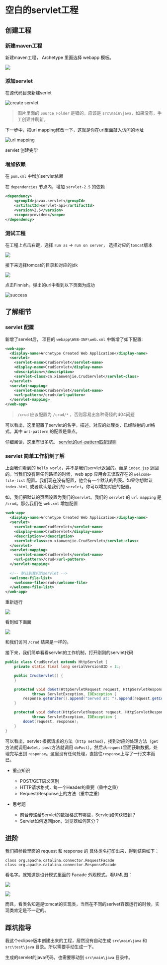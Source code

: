 # 空白的servlet工程

## 创建工程

### 新建maven工程

新建maven工程， Archetype 里面选择 webapp 模板。

![](image/create-maven-1.png)

### 添加servlet

在源代码目录新建serlet

![create servlet](image/create-maven-2.png)

> 图片里面的 `Source Folder` 是错的。应该是 `src\main\java`，如果没有，手工创建并刷新。

下一步中，把url mapping修改一下，这就是你在url里面敲入访问的地址

![url mapping](image/create-maven-3.png)



servlet 创建完毕

### 增加依赖

在 `pom.xml` 中增加servlet依赖

在 `dependencies` 节点内，增加 `servlet-2.5` 的依赖

```xml
<dependency>
    <groupId>javax.servlet</groupId>
    <artifactId>servlet-api</artifactId>
    <version>2.5</version>
    <scope>provided</scope>
</dependency>
```

### 测试工程

在工程上点击右键，选择 `run as` ->  `run on server`， 选择对应的`tomcat`版本

![](image/run-on-tomcat.png)

接下来选择tomcat的目录和对应的jdk

![](image/run-on-tomcat-2.png)

点击Finnish。弹出的url中看到以下页面为成功

![success](image/create-success.png)

## 了解细节

### servlet 配置

新增了servlet后， 项目的 `webapp\WEB-INF\web.xml` 中新增了如下配置:

```xml
<web-app>
  <display-name>Archetype Created Web Application</display-name>
  <servlet>
  	<servlet-name>CrudServlet</servlet-name>
  	<display-name>CrudServlet</display-name>
  	<description></description>
  	<servlet-class>cn.xiaowenjie.CrudServlet</servlet-class>
  </servlet>
  <servlet-mapping>
  	<servlet-name>CrudServlet</servlet-name>
  	<url-pattern>/crud</url-pattern>
  </servlet-mapping>
</web-app>
```

> `/crud` 应该配置为 `/crud/*` ，否则容易出各种奇怪的404问题


可以看出，这里配置了servlet的名字，描述，对应的处理类，已经映射的url格式。其中 `url-pattern` 的配置是重点。

仔细阅读，这里有很多坑。 [servlet的url-pattern匹配规则](https://www.cnblogs.com/canger/p/6084846.html)

### servlet 简单工作机制了解

上面我们看到的 `hello world`，并不是我们servlet返回的。而是 `index.jsp` 返回的。当我们没有带任何路径的时候，web app 应用会去读取存在的 `welcome-file-list` 配置。我们现在没有配置，他会有一个默认的列表。如果你想默认`index.html`, 或者默认是我们的 `servlet`。你可以增加对应的配置。

如，我们把默认的页面设置为我们的`servlet`。我们的 `servlet` 的 `url mapping` 是 `/crud`。那么我们在 `web.xml` 增加配置

```xml
<web-app>
  <display-name>Archetype Created Web Application</display-name>
  <servlet>
  	<servlet-name>CrudServlet</servlet-name>
  	<display-name>CrudServlet</display-name>
  	<description></description>
  	<servlet-class>cn.xiaowenjie.CrudServlet</servlet-class>
  </servlet>
  <servlet-mapping>
  	<servlet-name>CrudServlet</servlet-name>
  	<url-pattern>/crud</url-pattern>
  </servlet-mapping>
  
  <!-- 默认到我们的servlet -->
  <welcome-file-list>
 	<welcome-file>crud</welcome-file> 
  </welcome-file-list>
</web-app>
```

重新运行

![](image/tomcat-server-restart.png)

看到如下画面

![](image/tomcat-server-2.png)


和我们访问 `/crud` 结果是一样的。

接下来，我们简单看看servlet的工作机制，打开刚刚的servlet代码

```java
public class CrudServlet extends HttpServlet {
	private static final long serialVersionUID = 1L;

	public CrudServlet() {
	}

	protected void doGet(HttpServletRequest request, HttpServletResponse response)
			throws ServletException, IOException {
		response.getWriter().append("Served at: ").append(request.getContextPath());
	}

	protected void doPost(HttpServletRequest request, HttpServletResponse response)
			throws ServletException, IOException {
		doGet(request, response);
	}
}
```

可以看出，servlet 根据请求的方法（`http method`），找到对应的处理方法（`get`方法就调用`doGet`，`post`方法就调用 `doPost`）。然后从`request`里面获取数据，处理完写出到 `response`。这里没有任何处理，直接往`response`上写了一行文本而已。

- 重点知识
  - POST/GET语义区别
  - HTTP请求格式，每一个Header的重要（重中之重）
  - Request/Response上的方法（重中之重）

- 思考题
  - 前台传递给Servlet的数据格式有哪些，Servlet如何获取到？
  - Servlet如何返回json，浏览器如何区分？

## 进阶

我们把参数里面的 request 和 response 的 具体类名打印出来，得到结果如下：

```
class org.apache.catalina.connector.RequestFacade
class org.apache.catalina.connector.ResponseFacade
```

看名字。就知道是设计模式里面的 Facade 外观模式。看UML图：

![](image/facade-0.png)

![](image/facade.png)

而且，看类名知道是tomcat的实现类，当然在不同的serlvet容器运行的时候，实现类肯定是不一定的。

## 踩坑指导

我这个eclipse版本创建出来的工程，居然没有自动生成 `src\main\java` 和 `src\test\java` 目录。所以需要手动生成一下。

生成的servlet的java代码，也需要移动到 `src\main\java` 目录中。
